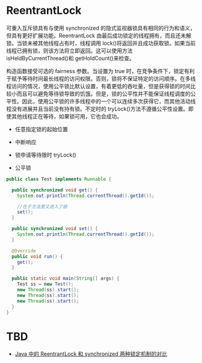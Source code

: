 # ReentrantLock

可重入互斥锁具有与使用 synchronized 的隐式监视器锁具有相同的行为和语义，但具有更好扩展功能。ReentrantLock 由最后成功锁定的线程拥有，而且还未解锁。当锁未被其他线程占有时，线程调用 lock()将返回并且成功获取锁。如果当前线程已拥有锁，则该方法将立即返回。这可以使用方法 isHeldByCurrentThread()和 getHoldCount()来检查。

构造函数接受可选的 fairness 参数。当设置为 true 时，在竞争条件下，锁定有利于赋予等待时间最长线程的访问权限。否则，锁将不保证特定的访问顺序。在多线程访问的情况，使用公平锁比默认设置，有着更低的吞吐量，但是获得锁的时间比较小而且可以避免等待锁导致的饥饿。但是，锁的公平性并不能保证线程调度的公平性。因此，使用公平锁的许多线程中的一个可以连续多次获得它，而其他活动线程没有进展并且当前没有持有锁。不定时的 tryLock()方法不遵循公平性设置。即使其他线程正在等待，如果锁可用，它也会成功。

- 任意指定锁的起始位置

- 中断响应

- 锁申请等待限时 tryLock()

- 公平锁

```java
public class Test implements Runnable {

  public synchronized void get() {
    System.out.println(Thread.currentThread().getId());

    //在子方法里又进入了锁
    set();
  }

  public synchronized void set() {
    System.out.println(Thread.currentThread().getId());
  }

  @Override
  public void run() {
    get();
  }

  public static void main(String[] args) {
    Test ss = new Test();
    new Thread(ss).start();
    new Thread(ss).start();
    new Thread(ss).start();
  }
}
```

# TBD

- [Java 中的 ReentrantLock 和 synchronized 两种锁定机制的对比](http://my.eoe.cn/niunaixiaoshu/archive/5227.html)

